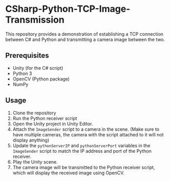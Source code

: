 # CSharp-Python-TCP-Image-Transmission

This repository provides a demonstration of establishing a TCP connection between C# and Python and transmitting a camera image between the two.

## Prerequisites

- Unity (for the C# script)
- Python 3
- OpenCV (Python package)
- NumPy

## Usage

1. Clone the repository
2. Run the Python receiver script
3. Open the Unity project in Unity Editor.
4. Attach the `ImageSender` script to a camera in the scene. (Make sure to have multiple cameras, the camera with the script attached to it will not display anything)
5. Update the `pythonServerIP` and `pythonServerPort` variables in the `ImageSender` script to match the IP address and port of the Python receiver.
6. Play the Unity scene.
7. The camera image will be transmitted to the Python receiver script, which will display the received image using OpenCV.

